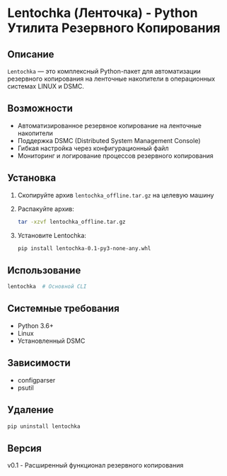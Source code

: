 # Lentochka (Ленточка) - Python Утилита Резервного Копирования

## Описание
`Lentochka` — это комплексный Python-пакет для автоматизации резервного копирования на ленточные накопители в операционных системах LINUX и DSMC.

## Возможности
- Автоматизированное резервное копирование на ленточные накопители
- Поддержка DSMC (Distributed System Management Console)
- Гибкая настройка через конфигурационный файл
- Мониторинг и логирование процессов резервного копирования

## Установка

1. Скопируйте архив `lentochka_offline.tar.gz` на целевую машину
2. Распакуйте архив:
   ```bash
   tar -xzvf lentochka_offline.tar.gz
   ```

3. Установите Lentochka:
   ```bash
   pip install lentochka-0.1-py3-none-any.whl
   ```

## Использование
```bash
lentochka  # Основной CLI
```

## Системные требования
- Python 3.6+
- Linux
- Установленный DSMC

## Зависимости
- configparser
- psutil

## Удаление
```bash
pip uninstall lentochka
```

## Версия
v0.1 - Расширенный функционал резервного копирования
